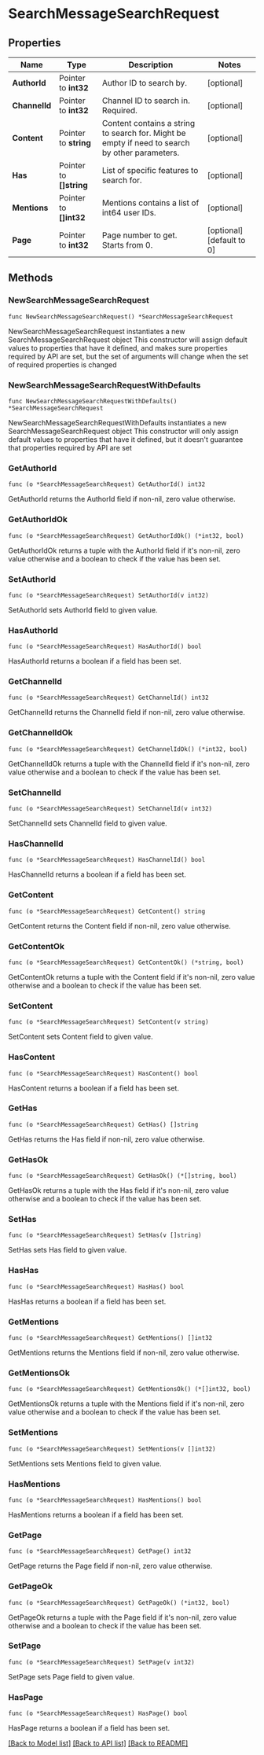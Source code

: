# SearchMessageSearchRequest

## Properties

Name | Type | Description | Notes
------------ | ------------- | ------------- | -------------
**AuthorId** | Pointer to **int32** | Author ID to search by. | [optional] 
**ChannelId** | Pointer to **int32** | Channel ID to search in. Required. | [optional] 
**Content** | Pointer to **string** | Content contains a string to search for. Might be empty if need to search by other parameters. | [optional] 
**Has** | Pointer to **[]string** | List of specific features to search for. | [optional] 
**Mentions** | Pointer to **[]int32** | Mentions contains a list of int64 user IDs. | [optional] 
**Page** | Pointer to **int32** | Page number to get. Starts from 0. | [optional] [default to 0]

## Methods

### NewSearchMessageSearchRequest

`func NewSearchMessageSearchRequest() *SearchMessageSearchRequest`

NewSearchMessageSearchRequest instantiates a new SearchMessageSearchRequest object
This constructor will assign default values to properties that have it defined,
and makes sure properties required by API are set, but the set of arguments
will change when the set of required properties is changed

### NewSearchMessageSearchRequestWithDefaults

`func NewSearchMessageSearchRequestWithDefaults() *SearchMessageSearchRequest`

NewSearchMessageSearchRequestWithDefaults instantiates a new SearchMessageSearchRequest object
This constructor will only assign default values to properties that have it defined,
but it doesn't guarantee that properties required by API are set

### GetAuthorId

`func (o *SearchMessageSearchRequest) GetAuthorId() int32`

GetAuthorId returns the AuthorId field if non-nil, zero value otherwise.

### GetAuthorIdOk

`func (o *SearchMessageSearchRequest) GetAuthorIdOk() (*int32, bool)`

GetAuthorIdOk returns a tuple with the AuthorId field if it's non-nil, zero value otherwise
and a boolean to check if the value has been set.

### SetAuthorId

`func (o *SearchMessageSearchRequest) SetAuthorId(v int32)`

SetAuthorId sets AuthorId field to given value.

### HasAuthorId

`func (o *SearchMessageSearchRequest) HasAuthorId() bool`

HasAuthorId returns a boolean if a field has been set.

### GetChannelId

`func (o *SearchMessageSearchRequest) GetChannelId() int32`

GetChannelId returns the ChannelId field if non-nil, zero value otherwise.

### GetChannelIdOk

`func (o *SearchMessageSearchRequest) GetChannelIdOk() (*int32, bool)`

GetChannelIdOk returns a tuple with the ChannelId field if it's non-nil, zero value otherwise
and a boolean to check if the value has been set.

### SetChannelId

`func (o *SearchMessageSearchRequest) SetChannelId(v int32)`

SetChannelId sets ChannelId field to given value.

### HasChannelId

`func (o *SearchMessageSearchRequest) HasChannelId() bool`

HasChannelId returns a boolean if a field has been set.

### GetContent

`func (o *SearchMessageSearchRequest) GetContent() string`

GetContent returns the Content field if non-nil, zero value otherwise.

### GetContentOk

`func (o *SearchMessageSearchRequest) GetContentOk() (*string, bool)`

GetContentOk returns a tuple with the Content field if it's non-nil, zero value otherwise
and a boolean to check if the value has been set.

### SetContent

`func (o *SearchMessageSearchRequest) SetContent(v string)`

SetContent sets Content field to given value.

### HasContent

`func (o *SearchMessageSearchRequest) HasContent() bool`

HasContent returns a boolean if a field has been set.

### GetHas

`func (o *SearchMessageSearchRequest) GetHas() []string`

GetHas returns the Has field if non-nil, zero value otherwise.

### GetHasOk

`func (o *SearchMessageSearchRequest) GetHasOk() (*[]string, bool)`

GetHasOk returns a tuple with the Has field if it's non-nil, zero value otherwise
and a boolean to check if the value has been set.

### SetHas

`func (o *SearchMessageSearchRequest) SetHas(v []string)`

SetHas sets Has field to given value.

### HasHas

`func (o *SearchMessageSearchRequest) HasHas() bool`

HasHas returns a boolean if a field has been set.

### GetMentions

`func (o *SearchMessageSearchRequest) GetMentions() []int32`

GetMentions returns the Mentions field if non-nil, zero value otherwise.

### GetMentionsOk

`func (o *SearchMessageSearchRequest) GetMentionsOk() (*[]int32, bool)`

GetMentionsOk returns a tuple with the Mentions field if it's non-nil, zero value otherwise
and a boolean to check if the value has been set.

### SetMentions

`func (o *SearchMessageSearchRequest) SetMentions(v []int32)`

SetMentions sets Mentions field to given value.

### HasMentions

`func (o *SearchMessageSearchRequest) HasMentions() bool`

HasMentions returns a boolean if a field has been set.

### GetPage

`func (o *SearchMessageSearchRequest) GetPage() int32`

GetPage returns the Page field if non-nil, zero value otherwise.

### GetPageOk

`func (o *SearchMessageSearchRequest) GetPageOk() (*int32, bool)`

GetPageOk returns a tuple with the Page field if it's non-nil, zero value otherwise
and a boolean to check if the value has been set.

### SetPage

`func (o *SearchMessageSearchRequest) SetPage(v int32)`

SetPage sets Page field to given value.

### HasPage

`func (o *SearchMessageSearchRequest) HasPage() bool`

HasPage returns a boolean if a field has been set.


[[Back to Model list]](../README.md#documentation-for-models) [[Back to API list]](../README.md#documentation-for-api-endpoints) [[Back to README]](../README.md)


